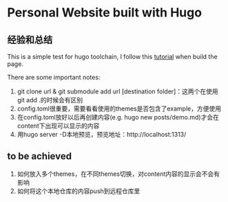 # Personal Website built with Hugo


## 经验和总结
This is a simple test for hugo toolchain, I follow this [tutorial](https://cloud.tencent.com/developer/article/1769218) when build the page.

There are some important notes:
1. git clone url & git submodule add url [destination folder]：这两个在使用git add .的时候会有区别
2. config.toml很重要，需要看看使用的themes是否包含了example，方便使用
3. 在config.toml放好以后再创建内容(e.g. hugo new posts/demo.md)才会在content下出现可以显示的内容
4. 用hugo server -D本地预览，预览地址：http://localhost:1313/ 

## to be achieved
1. 如何放入多个themes，在不同themes切换，对content内容的显示会不会有影响
2. 如何将这个本地仓库的内容push到远程仓库里
